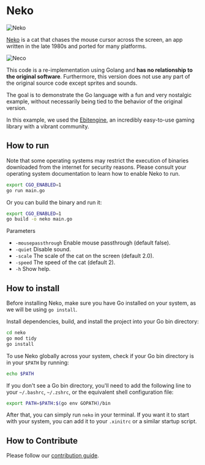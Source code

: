 # Neko

![Neko](https://raw.githubusercontent.com/crgimenes/neko/master/assets/awake.png)

[Neko](https://en.wikipedia.org/wiki/Neko_(software)) is a cat that chases the mouse cursor across the screen, an app written in the late 1980s and ported for many platforms.

![Neco](https://github.com/crgimenes/neko/blob/master/fixtures/neko.gif)

This code is a re-implementation using Golang and **has no relationship to the original software**. Furthermore, this version does not use any part of the original source code except sprites and sounds.

The goal is to demonstrate the Go language with a fun and very nostalgic example, without necessarily being tied to the behavior of the original version.

In this example, we used the [Ebitengine](https://ebitengine.org), an incredibly easy-to-use gaming library with a vibrant community.

## How to run

Note that some operating systems may restrict the execution of binaries downloaded from the internet for security reasons. Please consult your operating system documentation to learn how to enable Neko to run.

```bash
export CGO_ENABLED=1
go run main.go
```

Or you can build the binary and run it:

```bash
export CGO_ENABLED=1
go build -o neko main.go
```
Parameters

- `-mousepassthrough` Enable mouse passthrough (default false).
- `-quiet` Disable sound.
- `-scale` The scale of the cat on the screen (default 2.0).
- `-speed` The speed of the cat (default 2).
- `-h` Show help.

## How to install

Before installing Neko, make sure you have Go installed on your system, as we will be using `go install`.

Install dependencies, build, and install the project into your Go bin directory:

```bash
cd neko
go mod tidy
go install
```

To use Neko globally across your system, check if your Go bin directory is in your `$PATH` by running:

```bash
echo $PATH
```
If you don't see a Go bin directory, you'll need to add the following line to your `~/.bashrc`, `~/.zshrc`, or the equivalent shell configuration file:

```bash
export PATH=$PATH:$(go env GOPATH)/bin
```

After that, you can simply run `neko` in your terminal. If you want it to start with your system, you can add it to your `.xinitrc` or a similar startup script.

## How to Contribute

Please follow our [contribution guide](CONTRIBUTING.md).
